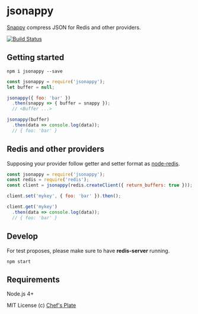 # jsonappy
[Snappy](http://google.github.io/snappy/) compress JSON for Redis and other providers.

[![Build Status](https://travis-ci.org/chefsplate/jsonappy.svg?branch=master)](http://travis-ci.org/chefsplate/jsonappy)

## Getting started
`npm i jsonappy --save`

```js
const jsonappy = require('jsonappy');
let buffer = null;

jsonappy({ foo: 'bar' })
  .then(snappy => { buffer = snappy });
  // <Buffer ...>

jsonappy(buffer)
  .then(data => console.log(data));
  // { foo: 'bar' }
```

## Redis and other providers
Supposing your provider follow getter and setter format as [node-redis](https://github.com/NodeRedis/node_redis).

```js
const jsonappy = require('jsonappy');
const redis = require('redis');
const client = jsonappy(redis.createClient({ return_buffers: true }));

client.set('mykey', { foo: 'bar' }).then();

client.get('mykey')
  .then(data => console.log(data));
  // { foo: 'bar' }
```
## Develop
For test proposes, please make sure to have **redis-server** running.

```shell
npm start
```

## Requirements
Node.js 4+

MIT License
(c) [Chef's Plate](http://chefsplate.com)
